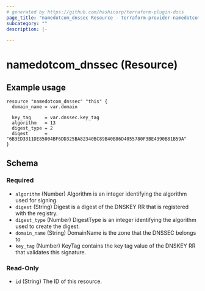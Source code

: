 ```yaml
---
# generated by https://github.com/hashicorp/terraform-plugin-docs
page_title: "namedotcom_dnssec Resource - terraform-provider-namedotcom"
subcategory: ""
description: |-
  
---
```


# namedotcom_dnssec (Resource)

## Example usage

```hcl
resource "namedotcom_dnssec" "this" {
  domain_name = var.domain

  key_tag     = var.dnssec.key_tag
  algorithm   = 13
  digest_type = 2
  digest      = "6B3ED3311DE85004BF6DD325BA82340BC89B40B86D4055780F3BE4390B81B59A"
}
```

<!-- schema generated by tfplugindocs -->
## Schema

### Required

- `algorithm` (Number) Algorithm is an integer identifying the algorithm used for signing.
- `digest` (String) Digest is a digest of the DNSKEY RR that is registered with the registry.
- `digest_type` (Number) DigestType is an integer identifying the algorithm used to create the digest.
- `domain_name` (String) DomainName is the zone that the DNSSEC belongs to
- `key_tag` (Number) KeyTag contains the key tag value of the DNSKEY RR that validates this signature.

### Read-Only

- `id` (String) The ID of this resource.

